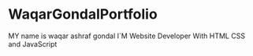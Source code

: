 # WaqarGondalPortfolio
MY name is waqar ashraf gondal I`M Website Developer With HTML CSS and JavaScript
